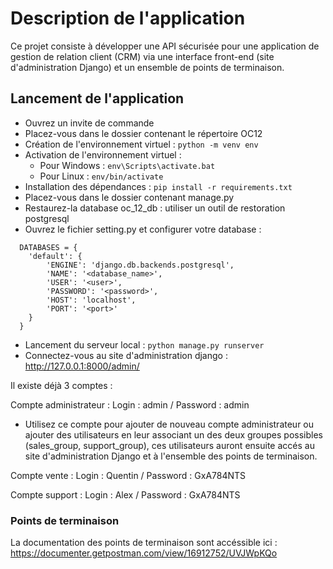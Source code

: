 # Description de l'application

Ce projet consiste à développer une API sécurisée pour une application de gestion de relation
client (CRM) via une interface front-end (site d'administration Django) et un ensemble de points de terminaison.

## Lancement de l'application

* Ouvrez un invite de commande
* Placez-vous dans le dossier contenant le répertoire OC12
* Création de l'environnement virtuel : ```python -m venv env```
* Activation de l'environnement virtuel :
    * Pour Windows : ```env\Scripts\activate.bat```
    * Pour Linux   : ```env/bin/activate```
* Installation des dépendances : ```pip install -r requirements.txt```
* Placez-vous dans le dossier contenant manage.py
* Restaurez-la database oc_12_db : utiliser un outil de restoration postgresql
* Ouvrez le fichier setting.py et configurer votre database :
```
  DATABASES = {
    'default': {
        'ENGINE': 'django.db.backends.postgresql',
        'NAME': '<database_name>',
        'USER': '<user>',
        'PASSWORD': '<password>',
        'HOST': 'localhost',
        'PORT': '<port>'
    }
  }
```
* Lancement du serveur local : ```python manage.py runserver```
* Connectez-vous au site d'administration django : http://127.0.0.1:8000/admin/

Il existe déjà 3 comptes :

Compte administrateur : Login : admin / Password : admin
* Utilisez ce compte pour ajouter de nouveau compte administrateur ou ajouter des utilisateurs en leur associant
un des deux groupes possibles (sales_group, support_group), ces utilisateurs auront ensuite accés au site
  d'administration Django et à l'ensemble des points de terminaison.

Compte vente : Login : Quentin / Password : GxA784NTS

Compte support : Login : Alex / Password : GxA784NTS

### Points de terminaison

La documentation des points de terminaison sont accéssible ici : https://documenter.getpostman.com/view/16912752/UVJWpKQo

